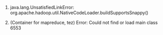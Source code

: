 1. java.lang.UnsatisfiedLinkError: org.apache.hadoop.util.NativeCodeLoader.buildSupportsSnappy()

2. (Container for mapreduce, tez) Error: Could not find or load main class 6553